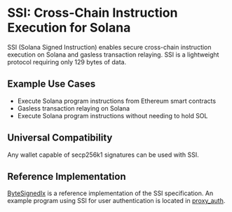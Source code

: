 # SSI: Cross-Chain Instruction Execution for Solana

SSI (Solana Signed Instruction) enables secure cross-chain instruction execution on Solana and gasless transaction relaying. SSI is a lightweight protocol requiring only 129 bytes of data.

## Example Use Cases

* Execute Solana program instructions from Ethereum smart contracts
* Gasless transaction relaying on Solana
* Execute Solana program instructions without needing to hold SOL

## Universal Compatibility

Any wallet capable of secp256k1 signatures can be used with SSI.

## Reference Implementation

[ByteSignedIx](./src/byte_signed_ix.rs) is a reference implementation of the SSI specification. An example program using SSI for user authentication is located in [proxy_auth](./src/proxy_auth/mod.rs).
